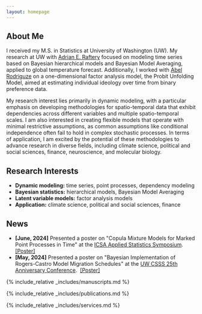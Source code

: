 ```yaml
---
layout: homepage
---
```


## About Me

I received my M.S. in Statistics at University of Washington (UW). My research at UW with <a href="https://sites.stat.washington.edu/raftery/">Adrian E. Raftery</a> focused on modeling time series based on Bayesian hierarchical models and Bayesian Model Averaging, applied to global temperature forecast. Additionally, I worked with <a href="https://sites.stat.washington.edu/people/abelrod/Home.html">Abel Rodriguze</a> on a one-dimensional factor analysis model, the Probit Unfolding Model, aimed at estimating individual ideology over time from binary preference data.   

My research interest lies primarily in dynamic modeling, with a particular emphasis on developing methodologies for spatio-temporal data that exhibit dependencies across different variables and multiple spatio-temporal scales. I am also interested in creating flexible models that operate with minimal restrictive assumptions, as common assumptions like conditional independence often fail to hold in complex stochastic processes. In terms of application, I am excited by the potential of these methodologies to advance research in diverse fields, including climate science, political and social sciences, finance, neuroscience, and molecular biology.

## Research Interests

- **Dynamic modeling:**  time series, point processes, dependency modeling
- **Bayesian statistics:**  hierarchical models, Bayesian Model Averaging
- **Latent variable models:**  factor analysis models
- **Application:**  climate science, political and social sciences, finance

## News

- **[June, 2024]** Presented a poster on "Copula Mixture Models for Marked Point Processes in Time" at the <a href="https://symposium2024.icsa.org/">ICSA Applied Statistics Symposium</a>. &nbsp; <a href="https://www.dropbox.com/scl/fi/t4ri2mtqscf8em92ijl70/Poster_ICSA_SkylarShi.pdf?rlkey=63ga4qex5vr3r4qd9eyx3ckoe&amp;st=bvty1lnb&amp;dl=0">[Poster]</a>
- **[May, 2024]** Presented a poster on "Bayesian Implementation of Rogers-Castro Model Migration Schedules" at the <a href="https://csss.uw.edu/about/25th-anniversary">UW CSSS 25th Anniversary Conference</a>.&nbsp; <a href="https://www.dropbox.com/scl/fi/2xh7u1pgg27zksmbesykg/Poster_CSSS_Skylar.pdf?rlkey=ea04iov1dbhivc8li1xa10qzb&amp;st=v53d33s1&amp;dl=0">[Poster]</a>

{% include_relative _includes/manuscripts.md %}

{% include_relative _includes/publications.md %}

{% include_relative _includes/services.md %}
